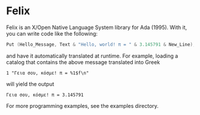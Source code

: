 # Felix #

Felix is an X/Open Native Language System library for Ada (1995). With it, you can write code like the following:

```Ada
Put (Hello_Message, Text & "Hello, world! π = " & 3.145791 & New_Line);
```

and have it automatically translated at runtime. For example, loading a catalog that contains the above message translated into Greek

```
1 "Γεια σου, κόσμε! π = %1$f\n"
```

will yield the output

```
Γεια σου, κόσμε! π = 3.145791
```

For more programming examples, see the examples directory.
